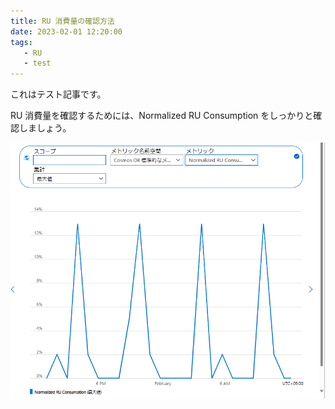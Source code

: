 ```yaml
---
title: RU 消費量の確認方法
date: 2023-02-01 12:20:00
tags:
   - RU
   - test
---
```


これはテスト記事です。

RU 消費量を確認するためには、Normalized RU Consumption をしっかりと確認しましょう。

![](./RUsample/2023-02-01-12-27-24.png)
